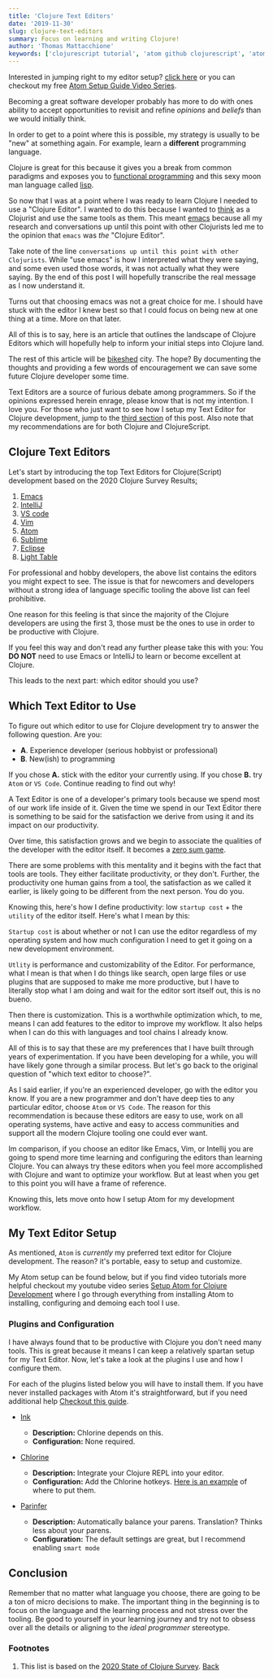 ```yaml
---
title: 'Clojure Text Editors'
date: '2019-11-30'
slug: clojure-text-editors
summary: Focus on learning and writing Clojure!
author: 'Thomas Mattacchione'
keywords: ['clojurescript tutorial', 'atom github clojurescript', 'atom clojure']
---
```


<aside class="blog-content__note">Interested in jumping right to my editor setup? <a class="blog-content__link" href="#my-text-editor-setup">click here</a> or you can checkout my free <a class="blog-content__link" target="_blank" rel="noopener noreferrer" href="https://www.youtube.com/playlist?list=PLaGDS2KB3-AqeOryQptgApJ6M7mfoFXIp">Atom Setup Guide Video Series</a>.</aside>

Becoming a great software developer probably has more to do with ones ability to accept opportunities to revisit and refine _opinions_ and _beliefs_ than we would initially think.

In order to get to a point where this is possible, my strategy is usually to be "new" at something again.  For example, learn a **different** programming language.

Clojure is great for this because it gives you a break from common paradigms and exposes you to [functional programming](https://www.geeksforgeeks.org/functional-programming-paradigm/) and this sexy moon man language called [lisp](https://en.wikipedia.org/wiki/Lisp_(programming_language)).

So now that I was at a point where I was ready to learn Clojure I needed to use a "Clojure Editor".  I wanted to do this because I wanted to [think](https://www.youtube.com/watch?v=f84n5oFoZBc) as a Clojurist and use the same tools as them. This meant [emacs](https://www.gnu.org/software/emacs/) because all my research and conversations up until this point with other Clojurists led me to the opinion that `emacs` was _the_ "Clojure Editor".

<aside class="blog-content__note">Take note of the line <code class="gatsby-code-text">conversations up until this point with other Clojurists</code>.  While "use emacs" is how I interpreted what they were saying, and some even used those words, it was not actually what they were saying.  By the end of this post I will hopefully transcribe the real message as I now understand it.</aside>

Turns out that choosing emacs was not a great choice for me.  I should have stuck with the editor I knew best so that I could focus on being new at one thing at a time.  More on that later.

All of this is to say, here is an article that outlines the landscape of Clojure Editors which will hopefully help to inform your initial steps into Clojure land.

The rest of this article will be [bikeshed](https://www.urbandictionary.com/define.php?term=bikeshed) city. The hope? By documenting the thoughts and providing a few words of encouragement we can save some future Clojure developer some time.

<aside class="blog-content__note">Text Editors are a source of furious debate among programmers.  So if the opinions expressed herein enrage, please know that is not my intention.  I love you.  For those who just want to see how I setup my Text Editor for Clojure development, jump to the <a href="#my-text-editor-setup">third section</a> of this post.  Also note that my recommendations are for both Clojure and ClojureScript.</aside>

## Clojure Text Editors

Let's start by introducing the top Text Editors for Clojure(Script) development based on the 2020 Clojure Survey Results<a href="#popular-editors" aria-describedby="footnote-label" id="popular-editors-ref">:</a>

1. [Emacs](https://www.gnu.org/software/emacs/)
1. [IntelliJ](https://www.jetbrains.com/idea/)
1. [VS code](https://code.visualstudio.com/)
1. [Vim](https://www.vim.org/)
1. [Atom](https://atom.io/)
1. [Sublime](https://www.sublimetext.com/)
1. [Eclipse](https://www.eclipse.org/downloads/)
1. [Light Table](http://lighttable.com/)

For professional and hobby developers, the above list contains the editors you might expect to see.  The issue is that for newcomers and developers without a strong idea of language specific tooling the above list can feel prohibitive.

One reason for this feeling is that since the majority of the Clojure developers are using the first 3, those must be the ones to use in order to be productive with Clojure.

If you feel this way and don't read any further please take this with you:  You **DO NOT** need to use Emacs or IntelliJ to learn or become excellent at Clojure.

This leads to the next part:  which editor should you use?

## Which Text Editor to Use

To figure out which editor to use for Clojure development try to answer the following question.  Are you:

- **A**. Experience developer (serious hobbyist or professional)
- **B**. New(ish) to programming

If you chose **A.** stick with the editor your currently using.  If you chose **B.** try `Atom` or `VS Code`.  Continue reading to find out why!

A Text Editor is one of a developer's primary tools because we spend most of our work life inside of it.  Given the time we spend in our Text Editor there is something to be said for the satisfaction we derive from using it and its impact on our productivity.

Over time, this satisfaction grows and we begin to associate the qualities of the developer with the editor itself.  It becomes a [zero sum game](https://www.merriam-webster.com/dictionary/zero-sum%20game).

There are some problems with this mentality and it begins with the fact that tools are tools.  They either facilitate productivity, or they don't.  Further, the productivity one human gains from a tool, the satisfaction as we called it earlier, is likely going to be different from the next person.  You do you.

Knowing this, here's how I define productivity: low `startup cost` + the `utility` of the editor itself.  Here's what I mean by this:

`Startup cost` is about whether or not I can use the editor regardless of my operating system and how much configuration I need to get it going on a new development environment.

`Utlity` is performance and customizability of the Editor.  For performance, what I mean is that when I do things like search, open large files or use plugins that are supposed to make me more productive, but I have to literally stop what I am doing and wait for the editor sort itself out, this is no bueno.

Then there is customization.  This is a worthwhile optimization which, to me, means I can add features to the editor to improve my workflow.  It also helps when I can do this with languages and tool chains I already know.

All of this is to say that these are my preferences that I have built through years of experimentation.  If you have been developing for a while, you will have likely gone through a similar process.  But let's go back to the original question of "which text editor to choose?".

As I said earlier, if you're an experienced developer, go with the editor you know.  If you are a new programmer and don't have deep ties to any particular editor, choose `Atom` or `VS Code`.  The reason for this recommendation is because these editors are easy to use, work on all operating systems, have active and easy to access communities and support all the modern Clojure tooling one could ever want.

Im comparison, if you choose an editor like Emacs, Vim, or Intellij you are going to spend more time learning and configuring the editors than learning Clojure.  You can always try these editors when you feel more accomplished with Clojure and want to optimize your workflow.  But at least when you get to this point you will have a frame of reference.

Knowing this, lets move onto how I setup Atom for my development workflow.

## My Text Editor Setup

As mentioned, `Atom` is _currently_ my preferred text editor for Clojure development.  The reason? it's portable, easy to setup and customize.

<aside class="blog-content__note">My Atom setup can be found below, but if you find video tutorials more helpful checkout my youtube video series <a class="blog-content__link" target="_blank" rel="noopener noreferrer" href="https://www.youtube.com/playlist?list=PLaGDS2KB3-AqeOryQptgApJ6M7mfoFXIp">Setup Atom for Clojure Development</a> where I go through everything from installing Atom to installing, configuring and demoing each tool I use.</aside>

### Plugins and Configuration

I have always found that to be productive with Clojure you don't need many tools. This is great because it means I can keep a relatively spartan setup for my Text Editor.  Now, let's take a look at the plugins I use and how I configure them.

<aside class="blog-content__note">For each of the plugins listed below you will have to install them.  If you have never installed packages with Atom it's straightforward, but if you need additional help <a class="blog-content__link" target="_blank" rel="noopener noreferrer" href="https://flight-manual.atom.io/using-atom/sections/atom-packages/">Checkout this guide</a>.
</aside>

- [Ink](https://atom.io/packages/ink)

  - **Description:** Chlorine depends on this.
  - **Configuration:** None required.

- [Chlorine](https://atom.io/packages/chlorine)

  - **Description:** Integrate your Clojure REPL into your editor.
  - **Configuration:** Add the Chlorine hotkeys.  [Here is an example](https://github.com/athomasoriginal/dotfiles/blob/master/atom/keymap.cson#L34) of where to put them.

- [Parinfer](https://atom.io/packages/parinfer)

  - **Description:** Automatically balance your parens.  Translation?  Thinks less about your parens.
  - **Configuration:** The default settings are great, but I recommend enabling `smart mode`


## Conclusion

Remember that no matter what language you choose, there are going to be a ton of micro decisions to make.  The important thing in the beginning is to focus on the language and the learning process and not stress over the tooling.  Be good to yourself in your learning journey and try not to obsess over all the details or aligning to the _ideal programmer_ stereotype.


<aside>
  <h3>Footnotes</h3>
  <ol>
    <li id="popular-editors">
      This list is based on the <a class="blog-content__link" href="https://clojure.org/news/2020/02/20/state-of-clojure-2020" target="_blank" rel="noopener noreferrer">2020 State of Clojure Survey</a>.
      <a href="#popular-editors-ref" aria-label="Back to content">Back</a>
    </li>
  </ol>
</aside>
